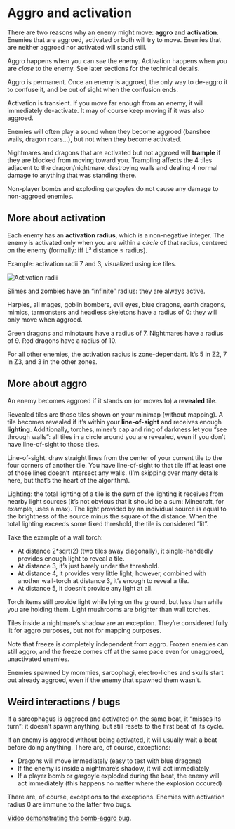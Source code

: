 Aggro and activation
====================

There are two reasons why an enemy might move: **aggro** and **activation**.
Enemies that are aggroed, activated or both will try to move. Enemies that are
neither aggroed nor activated will stand still.

Aggro happens when you can *see* the enemy. Activation happens when you are
*close* to the enemy. See later sections for the technical details.

Aggro is permanent. Once an enemy is aggroed, the only way to de-aggro it to
confuse it, and be out of sight when the confusion ends.

Activation is transient. If you move far enough from an enemy, it will
immediately de-activate. It may of course keep moving if it was also aggroed.

Enemies will often play a sound when they become aggroed (banshee wails, dragon
roars…), but not when they become activated.

Nightmares and dragons that are activated but not aggroed will **trample** if
they are blocked from moving toward you. Trampling affects the 4 tiles adjacent
to the dragon/nightmare, destroying walls and dealing 4 normal damage to anything
that was standing there.

Non-player bombs and exploding gargoyles do not cause any damage to non-aggroed enemies.

More about activation
---------------------

Each enemy has an **activation radius**, which is a non-negative integer. The
enemy is activated only when you are within a *circle* of that radius, centered on the
enemy (formally: iff L² distance ≤ radius).

Example: activation radii 7 and 3, visualized using ice tiles.

![Activation radii](http://i.imgur.com/C5wn58a.png)

Slimes and zombies have an “infinite” radius: they are always active.

Harpies, all mages, goblin bombers, evil eyes, blue dragons, earth dragons,
mimics, tarmonsters and headless skeletons have a radius of 0: they will only
move when aggroed.

Green dragons and minotaurs have a radius of 7. Nightmares have a radius of 9.
Red dragons have a radius of 10.

For all other enemies, the activation radius is zone-dependant. It’s 5 in Z2, 7
in Z3, and 3 in the other zones.

More about aggro
----------------

An enemy becomes aggroed if it stands on (or moves to) a **revealed** tile.

Revealed tiles are those tiles shown on your minimap (without mapping). A tile
becomes revealed if it’s within your **line-of-sight** and receives enough
**lighting**. Additionally, torches, miner’s cap and ring of darkness let you
“see through walls”: all tiles in a circle around you are revealed, even if you
don’t have line-of-sight to those tiles.

Line-of-sight: draw straight lines from the center of your current tile to the
four corners of another tile. You have line-of-sight to that tile iff at least
one of those lines doesn’t intersect any walls. (I’m skipping over many details
here, but that’s the heart of the algorithm).

Lighting: the total lighting of a tile is the *sum* of the lighting it
receives from nearby light sources (it’s not obvious that it should be a sum:
Minecraft, for example, uses a max). The light provided by an individual source
is equal to the brightness of the source minus the square of the distance. When
the total lighting exceeds some fixed threshold, the tile is considered “lit”.

Take the example of a wall torch:

* At distance 2*sqrt(2) (two tiles away diagonally), it single-handedly provides enough light to reveal a tile.
* At distance 3, it’s just barely under the threshold.
* At distance 4, it provides very little light; however, combined with another wall-torch at distance 3, it’s enough to reveal a tile.
* At distance 5, it doesn’t provide any light at all.

Torch items still provide light while lying on the ground, but less than while
you are holding them. Light mushrooms are brighter than wall torches.

Tiles inside a nightmare’s shadow are an exception. They’re considered fully
lit for aggro purposes, but not for mapping purposes.

Note that freeze is completely independent from aggro. Frozen enemies can still
aggro, and the freeze comes off at the same pace even for unaggroed,
unactivated enemies.

Enemies spawned by mommies, sarcophagi, electro-liches and skulls start out
already aggroed, even if the enemy that spawned them wasn’t.

Weird interactions / bugs
-------------------------

If a sarcophagus is aggroed and activated on the same beat, it “misses its
turn”: it doesn’t spawn anything, but still resets to the first beat of its
cycle.

If an enemy is aggroed without being activated, it will usually wait a beat
before doing anything. There are, of course, exceptions:

* Dragons will move immediately (easy to test with blue dragons)
* If the enemy is inside a nightmare’s shadow, it will act immediately
* If a player bomb or gargoyle exploded during the beat, the enemy will act immediately (this happens no matter where the explosion occured)

There are, of course, exceptions to the exceptions. Enemies with activation
radius 0 are immune to the latter two bugs.

[Video demonstrating the bomb-aggro bug](https://www.youtube.com/watch?v=0yCduza7eDQ).
